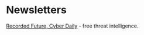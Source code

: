 # Newsletters

<a href="https://go.recordedfuture.com/cyber-daily">Recorded Future, Cyber Daily</a> - free threat intelligence.
